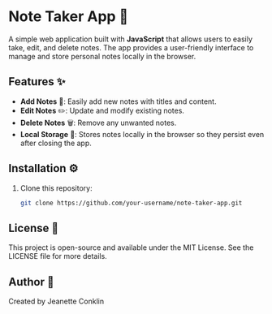 # **Note Taker App** 📝

A simple web application built with **JavaScript** that allows users to easily take, edit, and delete notes. The app provides a user-friendly interface to manage and store personal notes locally in the browser.

## **Features** ✨
- **Add Notes** 📝: Easily add new notes with titles and content.
- **Edit Notes** ✏️: Update and modify existing notes.
- **Delete Notes** 🗑️: Remove any unwanted notes.
- **Local Storage** 💾: Stores notes locally in the browser so they persist even after closing the app.

## **Installation** ⚙️
1. Clone this repository:
   ```bash
   git clone https://github.com/your-username/note-taker-app.git

## License 📜
This project is open-source and available under the MIT License. See the LICENSE file for more details.

## Author 👤
Created by Jeanette Conklin
